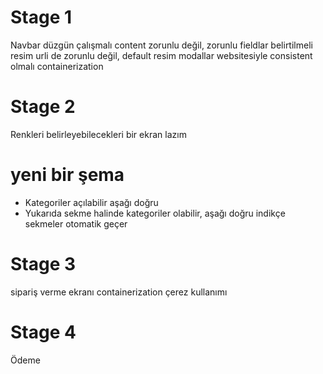 # Stage 1
Navbar düzgün çalışmalı
content zorunlu değil, zorunlu fieldlar belirtilmeli
resim urli de zorunlu değil, default resim
modallar websitesiyle consistent olmalı
containerization
# Stage 2
Renkleri belirleyebilecekleri bir ekran lazım
# yeni bir şema
 - Kategoriler açılabilir aşağı doğru
 - Yukarıda sekme halinde kategoriler olabilir, aşağı doğru indikçe sekmeler otomatik geçer

# Stage 3
sipariş verme ekranı
containerization
çerez kullanımı

# Stage 4
Ödeme
